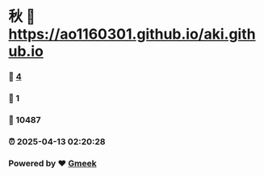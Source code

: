 # 秋 :link: https://ao1160301.github.io/aki.github.io 
### :page_facing_up: [4](https://ao1160301.github.io/aki.github.io/tag.html) 
### :speech_balloon: 1 
### :hibiscus: 10487 
### :alarm_clock: 2025-04-13 02:20:28 
### Powered by :heart: [Gmeek](https://github.com/Meekdai/Gmeek)
